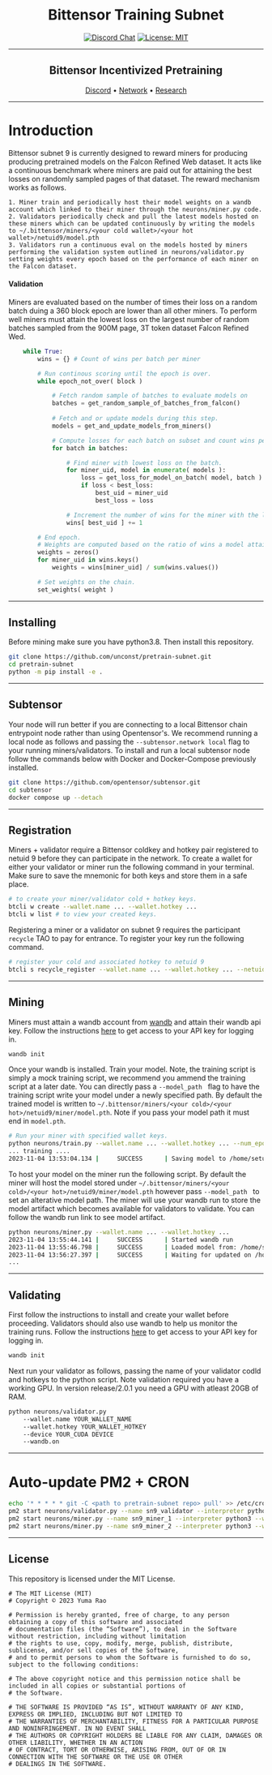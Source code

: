 <div align="center">

# **Bittensor Training Subnet** <!-- omit in toc -->
[![Discord Chat](https://img.shields.io/discord/308323056592486420.svg)](https://discord.gg/bittensor)
[![License: MIT](https://img.shields.io/badge/License-MIT-yellow.svg)](https://opensource.org/licenses/MIT) 

---

## Bittensor Incentivized Pretraining<!-- omit in toc -->

[Discord](https://discord.gg/bittensor) • [Network](https://taostats.io/) • [Research](https://bittensor.com/whitepaper)
</div>

---

# Introduction

Bittensor subnet 9 is currently designed to reward miners for producing producing pretrained models on the Falcon Refined Web dataset. It acts like a continuous benchmark where miners are paid out for attaining the best losses on randomly sampled pages of that dataset. 
The reward mechanism works as follows.

    1. Miner train and periodically host their model weights on a wandb account which linked to their miner through the neurons/miner.py code. 
    2. Validators periodically check and pull the latest models hosted on these miners which can be updated continuously by writing the models to ~/.bittensor/miners/<your cold wallet>/<your hot wallet>/netuid9/model.pth
    3. Validators run a continuous eval on the models hosted by miners performing the validation system outlined in neurons/validator.py setting weights every epoch based on the performance of each miner on the Falcon dataset.

#### Validation

Miners are evaluated based on the number of times their loss on a random batch duing a 360 block epoch are lower than all other miners. 
To perform well miners must attain the lowest loss on the largest number of random batches sampled from the 900M page, 3T token dataset Falcon Refined Wed.
```python
    while True:
        wins = {} # Count of wins per batch per miner

        # Run continous scoring until the epoch is over.
        while epoch_not_over( block )

            # Fetch random sample of batches to evaluate models on
            batches = get_random_sample_of_batches_from_falcon()
            
            # Fetch and or update models during this step.
            models = get_and_update_models_from_miners()

            # Compute losses for each batch on subset and count wins per miner
            for batch in batches:

                # Find miner with lowest loss on the batch.
                for miner_uid, model in enumerate( models ):
                    loss = get_loss_for_model_on_batch( model, batch )
                    if loss < best_loss:
                        best_uid = miner_uid
                        best_loss = loss

                # Increment the number of wins for the miner with the lowest loss on this subnet.
                wins[ best_uid ] += 1

        # End epoch.
        # Weights are computed based on the ratio of wins a model attains during the epoch.
        weights = zeros()
        for miner_uid in wins.keys()
            weights = wins[miner_uid] / sum(wins.values())

        # Set weights on the chain.
        set_weights( weight )
```

---

## Installing

Before mining make sure you have python3.8. Then install this repository.
```bash
git clone https://github.com/unconst/pretrain-subnet.git
cd pretrain-subnet
python -m pip install -e . 
```

---

## Subtensor

Your node will run better if you are connecting to a local Bittensor chain entrypoint node rather than using Opentensor's. 
We recommend running a local node as follows and passing the ```--subtensor.network local``` flag to your running miners/validators. 
To install and run a local subtensor node follow the commands below with Docker and Docker-Compose previously installed.
```bash
git clone https://github.com/opentensor/subtensor.git
cd subtensor
docker compose up --detach
```

---

## Registration

Miners + validator require a Bittensor coldkey and hotkey pair registered to netuid 9 before they can participate in the network.
To create a wallet for either your validator or miner run the following command in your terminal. Make sure to save the mnemonic for
both keys and store them in a safe place.
```bash
# to create your miner/validator cold + hotkey keys.
btcli w create --wallet.name ... --wallet.hotkey ... 
btcli w list # to view your created keys.
```

Registering a miner or a validator on subnet 9 requires the participant `recycle` TAO to pay for entrance. To register your key run the 
following command.
```bash
# register your cold and associated hotkey to netuid 9
btcli s recycle_register --wallet.name ... --wallet.hotkey ... --netuid 0 
```

---

## Mining

Miners must attain a wandb account from [wandb](https://wandb.ai/home) and attain their wandb api key.
Follow the instructions [here](https://docs.wandb.ai/quickstart) to get access to your API key for logging in.

```bash
wandb init
```

Once your wandb is installed. Train your model. Note, the training script is simply a mock training script, we recommend you ammend the training script at a later date.
You can directly pass a ```--model_path ``` flag to have the training script write your model under a newly specified path. By default the trained model is written to 
```~/.bittensor/miners/<your cold>/<your hot>/netuid9/miner/model.pth```. Note if you pass your model path it must end in ```model.pth```.

```bash
# Run your miner with specified wallet keys.
python neurons/train.py --wallet.name ... --wallet.hotkey ... --num_epochs 1 --pages_per_epoch 1
... training ....
2023-11-04 13:53:04.134 |     SUCCESS      | Saving model to /home/setup/.bittensor/miners/my_coldkey/my_hotkey/netuid9/miner/model.pth
```

To host your model on the miner run the following script. By default the miner will host the model stored under ```~/.bittensor/miners/<your cold>/<your hot>/netuid9/miner/model.pth```
however pass ```--model_path ``` to set an alterative model path. The miner will use your wandb run to store the model artifact which becomes available for validators to validate.
You can follow the wandb run link to see model artifact.

```bash
python neurons/miner.py --wallet.name ... --wallet.hotkey ...
2023-11-04 13:55:44.141 |     SUCCESS      | Started wandb run
2023-11-04 13:55:46.798 |     SUCCESS      | Loaded model from: /home/setup/.bittensor/miners/Rawls/M1/netuid9/miner/model.pth
2023-11-04 13:56:27.397 |     SUCCESS      | Waiting for updated on /home/setup/.bittensor/miners/my_coldkey/my_hotkey/netuid9/miner/model.pth
...
```

---

## Validating

First follow the instructions to install and create your wallet before proceeding. Validators should also use wandb to help us monitor the training runs.
Follow the instructions [here](https://docs.wandb.ai/quickstart) to get access to your API key for logging in.

```bash
wandb init
```

Next run your validator as follows, passing the name of your validator codld and hotkeys to the python script. Note validation required you have a working GPU.
In version release/2.0.1 you need a GPU with atleast 20GB of RAM. 

```bash
python neurons/validator.py 
    --wallet.name YOUR_WALLET_NAME
    --wallet.hotkey YOUR_WALLET_HOTKEY 
    --device YOUR_CUDA DEVICE
    --wandb.on 
```
---

# Auto-update PM2 + CRON

```bash
echo '* * * * * git -C <path to pretrain-subnet repo> pull' >> /etc/crontab
pm2 start neurons/validator.py --name sn9_validator --interpreter python3 --watch -- --wallet.name my_wallet ...
pm2 start neurons/miner.py --name sn9_miner_1 --interpreter python3 --watch -- --wallet.name my_wallet ...
pm2 start neurons/miner.py --name sn9_miner_2 --interpreter python3 --watch -- --wallet.name my_wallet ...
```

---

## License
This repository is licensed under the MIT License.
```text
# The MIT License (MIT)
# Copyright © 2023 Yuma Rao

# Permission is hereby granted, free of charge, to any person obtaining a copy of this software and associated
# documentation files (the “Software”), to deal in the Software without restriction, including without limitation
# the rights to use, copy, modify, merge, publish, distribute, sublicense, and/or sell copies of the Software,
# and to permit persons to whom the Software is furnished to do so, subject to the following conditions:

# The above copyright notice and this permission notice shall be included in all copies or substantial portions of
# the Software.

# THE SOFTWARE IS PROVIDED “AS IS”, WITHOUT WARRANTY OF ANY KIND, EXPRESS OR IMPLIED, INCLUDING BUT NOT LIMITED TO
# THE WARRANTIES OF MERCHANTABILITY, FITNESS FOR A PARTICULAR PURPOSE AND NONINFRINGEMENT. IN NO EVENT SHALL
# THE AUTHORS OR COPYRIGHT HOLDERS BE LIABLE FOR ANY CLAIM, DAMAGES OR OTHER LIABILITY, WHETHER IN AN ACTION
# OF CONTRACT, TORT OR OTHERWISE, ARISING FROM, OUT OF OR IN CONNECTION WITH THE SOFTWARE OR THE USE OR OTHER
# DEALINGS IN THE SOFTWARE.
```

